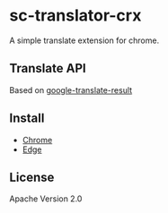 # sc-translator-crx
A simple translate extension for chrome.
## Translate API
Based on [google-translate-result](https://github.com/chunibyocola/google-translate-result)
## Install
* [Chrome](https://chrome.google.com/webstore/detail/sctranslator/icfnljfpacimpcbpammmbclmhenimhfc)
* [Edge](https://microsoftedge.microsoft.com/addons/detail/ebkimaahhkeiplegpghijhgmlcdkeppf)
## License
Apache Version 2.0
